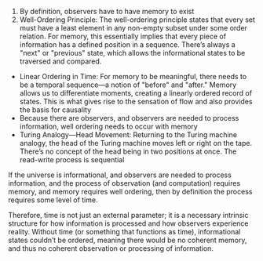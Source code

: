 
1. By definition, observers have to have memory to exist
2. Well-Ordering Principle: The well-ordering principle states that every set must have a least element in any non-empty subset under some order relation. For memory, this essentially implies that every piece of information has a defined position in a sequence. There’s always a "next" or "previous" state, which allows the informational states to be traversed and compared.
* Linear Ordering in Time: For memory to be meaningful, there needs to be a temporal sequence—a notion of "before" and "after." Memory allows us to differentiate moments, creating a linearly ordered record of states. This is what gives rise to the sensation of flow and also provides the basis for causality
* Because there are observers, and observers are needed to process information, well ordering needs to occur with memory
* Turing Analogy—Head Movement: Returning to the Turing machine analogy, the head of the Turing machine moves left or right on the tape. There’s no concept of the head being in two positions at once. The read-write process is sequential


If the universe is informational, and observers are needed to process information, and the process of observation (and computation) requires memory, and memory requires well ordering, then by definition the process requires some level of time.

Therefore, time is not just an external parameter; it is a necessary intrinsic structure for how information is processed and how observers experience reality. Without time (or something that functions as time), informational states couldn’t be ordered, meaning there would be no coherent memory, and thus no coherent observation or processing of information.

